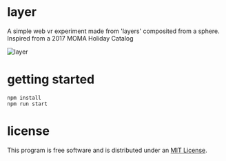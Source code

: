# layer
A simple web vr experiment made from 'layers' composited from a sphere.
Inspired from a 2017 MOMA Holiday Catalog

![layer](http://layer.uncontrol.com/img/layer.png)

# getting started

    npm install
    npm run start

# license

This program is free software and is distributed under an [MIT License](LICENSE).
